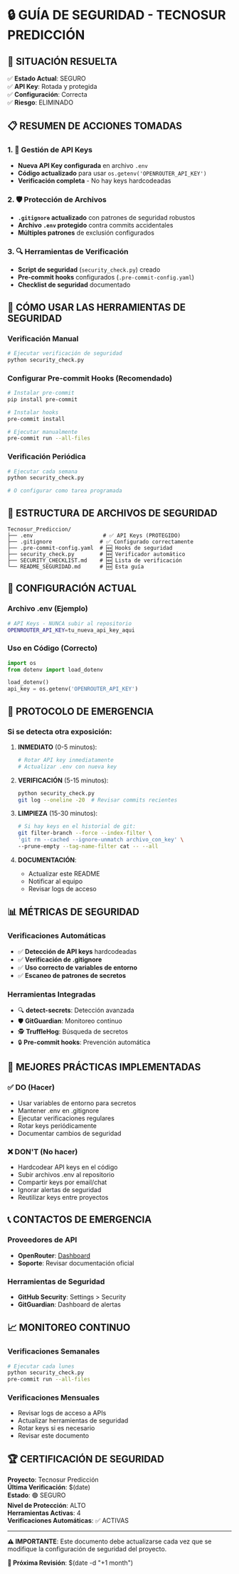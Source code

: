 # 🔒 GUÍA DE SEGURIDAD - TECNOSUR PREDICCIÓN

## 🚨 SITUACIÓN RESUELTA

✅ **Estado Actual**: SEGURO  
✅ **API Key**: Rotada y protegida  
✅ **Configuración**: Correcta  
✅ **Riesgo**: ELIMINADO  

## 📋 RESUMEN DE ACCIONES TOMADAS

### 1. 🔑 Gestión de API Keys
- **Nueva API Key configurada** en archivo `.env`
- **Código actualizado** para usar `os.getenv('OPENROUTER_API_KEY')`
- **Verificación completa** - No hay keys hardcodeadas

### 2. 🛡️ Protección de Archivos
- **`.gitignore` actualizado** con patrones de seguridad robustos
- **Archivo `.env` protegido** contra commits accidentales
- **Múltiples patrones** de exclusión configurados

### 3. 🔍 Herramientas de Verificación
- **Script de seguridad** (`security_check.py`) creado
- **Pre-commit hooks** configurados (`.pre-commit-config.yaml`)
- **Checklist de seguridad** documentado

## 🚀 CÓMO USAR LAS HERRAMIENTAS DE SEGURIDAD

### Verificación Manual
```bash
# Ejecutar verificación de seguridad
python security_check.py
```

### Configurar Pre-commit Hooks (Recomendado)
```bash
# Instalar pre-commit
pip install pre-commit

# Instalar hooks
pre-commit install

# Ejecutar manualmente
pre-commit run --all-files
```

### Verificación Periódica
```bash
# Ejecutar cada semana
python security_check.py

# O configurar como tarea programada
```

## 📁 ESTRUCTURA DE ARCHIVOS DE SEGURIDAD

```
Tecnosur_Prediccion/
├── .env                      # ✅ API Keys (PROTEGIDO)
├── .gitignore               # ✅ Configurado correctamente
├── .pre-commit-config.yaml  # 🆕 Hooks de seguridad
├── security_check.py        # 🆕 Verificador automático
├── SECURITY_CHECKLIST.md    # 🆕 Lista de verificación
└── README_SEGURIDAD.md      # 🆕 Esta guía
```

## 🔧 CONFIGURACIÓN ACTUAL

### Archivo .env (Ejemplo)
```bash
# API Keys - NUNCA subir al repositorio
OPENROUTER_API_KEY=tu_nueva_api_key_aqui
```

### Uso en Código (Correcto)
```python
import os
from dotenv import load_dotenv

load_dotenv()
api_key = os.getenv('OPENROUTER_API_KEY')
```

## 🚨 PROTOCOLO DE EMERGENCIA

### Si se detecta otra exposición:

1. **INMEDIATO** (0-5 minutos):
   ```bash
   # Rotar API key inmediatamente
   # Actualizar .env con nueva key
   ```

2. **VERIFICACIÓN** (5-15 minutos):
   ```bash
   python security_check.py
   git log --oneline -20  # Revisar commits recientes
   ```

3. **LIMPIEZA** (15-30 minutos):
   ```bash
   # Si hay keys en el historial de git:
   git filter-branch --force --index-filter \
   'git rm --cached --ignore-unmatch archivo_con_key' \
   --prune-empty --tag-name-filter cat -- --all
   ```

4. **DOCUMENTACIÓN**:
   - Actualizar este README
   - Notificar al equipo
   - Revisar logs de acceso

## 📊 MÉTRICAS DE SEGURIDAD

### Verificaciones Automáticas
- ✅ **Detección de API keys** hardcodeadas
- ✅ **Verificación de .gitignore**
- ✅ **Uso correcto de variables de entorno**
- ✅ **Escaneo de patrones de secretos**

### Herramientas Integradas
- 🔍 **detect-secrets**: Detección avanzada
- 🛡️ **GitGuardian**: Monitoreo continuo
- 🕵️ **TruffleHog**: Búsqueda de secretos
- 🔒 **Pre-commit hooks**: Prevención automática

## 🎯 MEJORES PRÁCTICAS IMPLEMENTADAS

### ✅ DO (Hacer)
- Usar variables de entorno para secretos
- Mantener .env en .gitignore
- Ejecutar verificaciones regulares
- Rotar keys periódicamente
- Documentar cambios de seguridad

### ❌ DON'T (No hacer)
- Hardcodear API keys en el código
- Subir archivos .env al repositorio
- Compartir keys por email/chat
- Ignorar alertas de seguridad
- Reutilizar keys entre proyectos

## 📞 CONTACTOS DE EMERGENCIA

### Proveedores de API
- **OpenRouter**: [Dashboard](https://openrouter.ai/keys)
- **Soporte**: Revisar documentación oficial

### Herramientas de Seguridad
- **GitHub Security**: Settings > Security
- **GitGuardian**: Dashboard de alertas

## 📈 MONITOREO CONTINUO

### Verificaciones Semanales
```bash
# Ejecutar cada lunes
python security_check.py
pre-commit run --all-files
```

### Verificaciones Mensuales
- Revisar logs de acceso a APIs
- Actualizar herramientas de seguridad
- Rotar keys si es necesario
- Revisar este documento

## 🏆 CERTIFICACIÓN DE SEGURIDAD

**Proyecto**: Tecnosur Predicción  
**Última Verificación**: $(date)  
**Estado**: 🟢 SEGURO  
**Nivel de Protección**: ALTO  
**Herramientas Activas**: 4  
**Verificaciones Automáticas**: ✅ ACTIVAS  

---

**⚠️ IMPORTANTE**: Este documento debe actualizarse cada vez que se modifique la configuración de seguridad del proyecto.

**🔄 Próxima Revisión**: $(date -d "+1 month")
